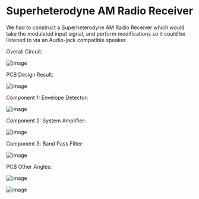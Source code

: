 # Superheterodyne AM Radio Receiver

We had to construct a Superheterodyne AM Radio Receiver which would take the modulated input signal, and perform modifications so it could be listened to via an Audio-jack compatible speaker.

Overall Circuit:

![image](https://user-images.githubusercontent.com/93052774/183146663-32f7d725-b5b1-4435-a060-464a8c418dea.png)

PCB Design Result:

![image](https://user-images.githubusercontent.com/93052774/183148255-6a7c5d57-1b29-4be8-8588-53f4647024d5.png)

Component 1: Envelope Detector:

![image](https://user-images.githubusercontent.com/93052774/183146154-21eca402-862f-4e8f-9640-7427419219fe.png)

Component 2: System Amplifier:

![image](https://user-images.githubusercontent.com/93052774/183146540-2db574c3-ba17-4c84-bbd4-573a8e2f11ad.png)

Component 3: Band Pass Filter:

![image](https://user-images.githubusercontent.com/93052774/183146804-97d0f7c7-2e57-4c8a-a671-d575c3e0a53e.png)

PCB Other Angles:

![image](https://user-images.githubusercontent.com/93052774/183148459-8b4cf2f2-35d4-402c-9a87-a09e81540efb.png)

![image](https://user-images.githubusercontent.com/93052774/183148317-172ff620-5063-43b0-a119-a1d0da7f2202.png)
